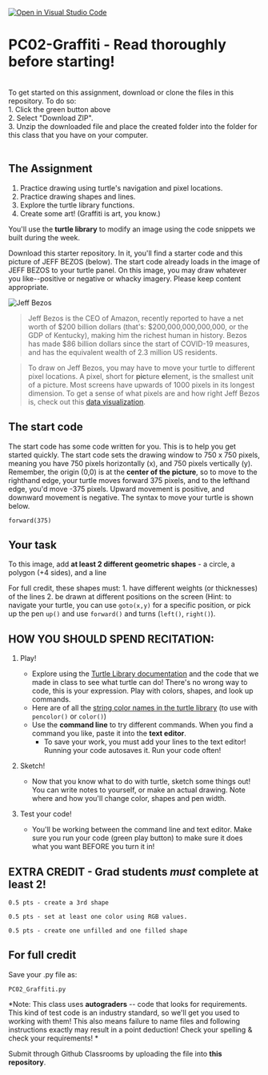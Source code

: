 [![Open in Visual Studio Code](https://classroom.github.com/assets/open-in-vscode-f059dc9a6f8d3a56e377f745f24479a46679e63a5d9fe6f495e02850cd0d8118.svg)](https://classroom.github.com/online_ide?assignment_repo_id=5513444&assignment_repo_type=AssignmentRepo)
# PC02-Graffiti - Read thoroughly before starting!
<br>
To get started on this assignment, download or clone the files in this repository. To do so:<br>
1. Click the green button above <br>
2. Select "Download ZIP". <br>
3. Unzip the downloaded file and place the created folder into the folder for this class that you have on your computer.
<br>
<br>

## The Assignment
1. Practice drawing using turtle's navigation and pixel locations.
2. Practice drawing shapes and lines. 
3. Explore the turtle library functions.
4. Create some art! (Graffiti is art, you know.)

You'll use the **turtle library** to modify an image using the code snippets we built during the week.

Download this starter repository. In it, you'll find a starter code and this picture of JEFF BEZOS (below). The start code already loads in the image of JEFF BEZOS to your turtle panel. On this image, you may draw whatever you like--positive or negative or whacky imagery. Please keep content appropriate.

![Jeff Bezos](https://github.com/ATLS1300/PC02-Graffiti/blob/image?raw=true)

>Jeff Bezos is the CEO of Amazon, recently reported to have a net worth of $200 billion dollars (that's: $200,000,000,000,000, or the GDP of Kentucky), making him the richest human in history. Bezos has made $86 billion dollars since the start of COVID-19 measures, and has the equivalent wealth of 2.3 million US residents.

>To draw on Jeff Bezos, you may have to move your turtle to different pixel locations. A pixel, short for **pic**ture **el**ement, is the smallest unit of a picture. Most screens have upwards of 1000 pixels in its longest dimension. To get a sense of what pixels are and how right Jeff Bezos is, check out this [data visualization](https://mkorostoff.github.io/1-pixel-wealth/).

## The start code

The start code has some code written for you. This is to help you get started quickly. 
The start code sets the drawing window to 750 x 750 pixels, meaning you have 750 pixels horizontally (x), and 750 pixels vertically (y). Remember, the origin (0,0) is at the **center of the picture**, so to move to the righthand edge, your turtle moves forward 375 pixels, and to the lefthand edge, you'd move -375 pixels. Upward movement is positive, and downward movement is negative. The syntax to move your turtle is shown below.

```forward(375)```

## Your task

To this image, add **at least 2 different geometric shapes** - a circle, a polygon (+4 sides), and a line

For full credit, these shapes must:
    1. have different weights (or thicknesses) of the lines
    2. be drawn at different positions on the screen 
    (Hint: to navigate your turtle, you can use ```goto(x,y)``` for a specific position, or pick up the pen ```up()``` and use ```forward()``` and turns (```left()```, ```right()```).

## HOW YOU SHOULD SPEND RECITATION:

1. Play!


   - Explore using the [Turtle Library documentation](https://docs.python.org/3/library/turtle.html#turtle.forward) and the code that we made in class to see what turtle can do! There's no wrong way to code, this is your expression. Play with colors, shapes, and look up commands. 
   - Here are of all the [string color names in the turtle library](https://cs111.wellesley.edu/labs/lab01/colors) (to use with ```pencolor()``` or ```color()```)
   - Use the **command line** to try different commands. When you find a command you like, paste it into the **text editor**.
       - To save your work, you must add your lines to the text editor! Running your code autosaves it. Run your code often!

2. Sketch!

   - Now that you know what to do with turtle, sketch some things out! You can write notes to yourself, or make an actual drawing. Note where and how you'll change color, shapes and pen width.

3. Test your code!

   - You'll be working between the command line and text editor. Make sure you run your code (green play button) to make sure it does what you want BEFORE you turn it in!

## EXTRA CREDIT - Grad students _must_ complete at least 2!

    0.5 pts - create a 3rd shape

    0.5 pts - set at least one color using RGB values. 

    0.5 pts - create one unfilled and one filled shape

 
## For full credit 

Save your .py file as:

    PC02_Graffiti.py

*Note: This class uses **autograders** -- code that looks for requirements. This kind of test code is an industry standard, so we'll get you used to working with them! This also means failure to name files and following instructions exactly may result in a point deduction! Check your spelling & check your requirements! *

Submit through Github Classrooms by uploading the file into **this repository**. 


